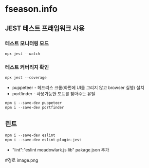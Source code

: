 # fseason.info

## JEST 테스트 프래임워크 사용

### 테스트 모니터링 모드 
```powershell
npx jest --watch
```
### 테스트 커버리지 확인
```powershell
npx jest --coverage   
```

- puppeteer - 헤드리스 크롬(화면에 UI를 그리지 않고 browser 실행) 설치
- portfinder - 사용가능한 포트를 찾아주는 유틸
```powershell
npm i --save-dev puppeteer
npm i --save-dev portfinder
```

## 린트
```powershell
npm i --save-dev eslint
npm i --save-dev eslint-plugin-jest
```
- "lint":"eslint meadowlark.js lib" pakage.json 추가

#경로
image.png